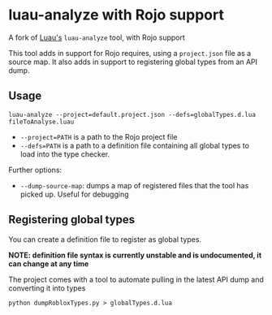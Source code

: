 # luau-analyze with Rojo support

A fork of [Luau's](https://github.com/Roblox/luau) `luau-analyze` tool, with Rojo support

This tool adds in support for Rojo requires, using a `project.json` file as a source map.
It also adds in support to registering global types from an API dump.

## Usage

```
luau-analyze --project=default.project.json --defs=globalTypes.d.lua fileToAnalyse.luau
```

- `--project=PATH` is a path to the Rojo project file
- `--defs=PATH` is a path to a definition file containing all global types to load into the type checker.

Further options:

- `--dump-source-map`: dumps a map of registered files that the tool has picked up. Useful for debugging

## Registering global types

You can create a definition file to register as global types.

**NOTE: definition file syntax is currently unstable and is undocumented, it can change at any time**

The project comes with a tool to automate pulling in the latest API dump and converting it into types

```
python dumpRobloxTypes.py > globalTypes.d.lua
```
